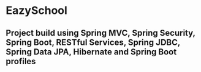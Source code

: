 # EazySchool
## Project build using Spring MVC, Spring Security, Spring Boot, RESTful Services, Spring JDBC, Spring Data JPA, Hibernate and Spring Boot profiles

